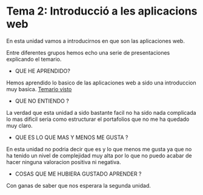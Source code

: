 # Tema 2: Introducció a les aplicacions web

En esta unidad vamos a introducirnos en que son las aplicaciones web.

Entre diferentes grupos hemos echo una serie de presentaciones explicando el temario.

* QUE HE APRENDIDO?

Hemos aprendido lo basico de las aplicaciones web a sido una introduccion muy basica.
[Temario visto](https://javiergarciaescobedo.es/despliegue-de-aplicaciones-web/76-arquitecturas-web)

* QUE NO ENTIENDO ? 

 La verdad que esta unidad a sido bastante facil no ha sido nada complicada lo mas dificil seria como estructurar el portafolios que no me ha quedado muy claro.
 
* QUE ES LO QUE MAS Y MENOS ME GUSTA ?

 En esta unidad no podria decir que es y lo que menos me gusta ya que no ha tenido un nivel de complejidad muy alta por lo que no puedo acabar de hacer ninguna valoracion positiva ni  negativa.

* COSAS QUE ME HUBIERA GUSTADO APRENDER ? 

 Con ganas de saber que nos esperara la segunda unidad.
